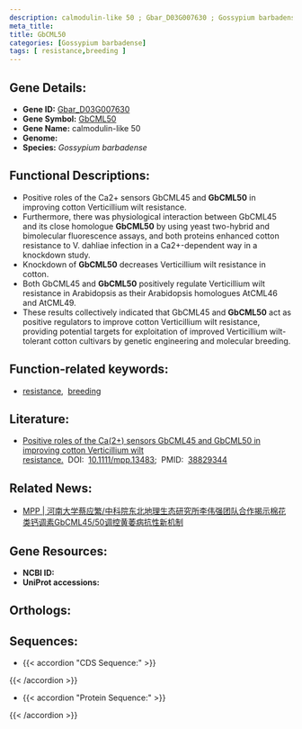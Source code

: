 ```yaml
---
description: calmodulin-like 50 ; Gbar_D03G007630 ; Gossypium barbadense
meta_title:
title: GbCML50
categories: [Gossypium barbadense]
tags: [ resistance,breeding ]
---
```


## Gene Details:
- **Gene ID:** [Gbar_D03G007630]()
- **Gene Symbol:** <u>GbCML50</u>
- **Gene Name:** calmodulin-like 50
- **Genome:** 
- **Species:** *Gossypium barbadense*

## Functional Descriptions:
   - Positive roles of the Ca2+ sensors GbCML45 and **GbCML50** in improving cotton Verticillium wilt resistance.
   - Furthermore, there was physiological interaction between GbCML45 and its close homologue **GbCML50** by using yeast two-hybrid and bimolecular fluorescence assays, and both proteins enhanced cotton resistance to V. dahliae infection in a Ca2+-dependent way in a knockdown study.
   - Knockdown of **GbCML50** decreases Verticillium wilt resistance in cotton.
   - Both GbCML45 and **GbCML50** positively regulate Verticillium wilt resistance in Arabidopsis as their Arabidopsis homologues AtCML46 and AtCML49.
   - These results collectively indicated that GbCML45 and **GbCML50** act as positive regulators to improve cotton Verticillium wilt resistance, providing potential targets for exploitation of improved Verticillium wilt-tolerant cotton cultivars by genetic engineering and molecular breeding.

## Function-related keywords:
   - [resistance](/tags/resistance/),&nbsp;&nbsp;[breeding](/tags/breeding/)

## Literature:
   - [Positive roles of the Ca(2+) sensors GbCML45 and GbCML50 in improving cotton Verticillium wilt resistance.](https://www.doi.org/10.1111/mpp.13483)&nbsp;&nbsp;DOI:&nbsp;&nbsp;[10.1111/mpp.13483](https://www.doi.org/10.1111/mpp.13483);&nbsp;&nbsp;PMID:&nbsp;&nbsp;[38829344](https://pubmed.ncbi.nlm.nih.gov/38829344/)

## Related News:
   - [MPP | 河南大学蔡应繁/中科院东北地理生态研究所李伟强团队合作揭示棉花类钙调素GbCML45/50调控黄萎病抗性新机制](https://mp.weixin.qq.com/s?__biz=Mzg3MDEwNDEyMg==&mid=2247568747&idx=3&sn=d423b677fc8dafa095410007108a0404&chksm=cf2b7528596ffe11c18ae0941e1d35556719341c94292b5ab5ec03ef66e27ce0820c96c7cae1&scene=27#wechat_redirect)

## Gene Resources:
- **NCBI ID:**  [](https://www.ncbi.nlm.nih.gov/search/all/?term=)
- **UniProt accessions:**  [](https://www.uniprot.org/uniprotkb//entry)

## Orthologs:

## Sequences:
- {{< accordion "CDS Sequence:" >}}

{{< /accordion >}}
- {{< accordion "Protein Sequence:" >}}

{{< /accordion >}}
